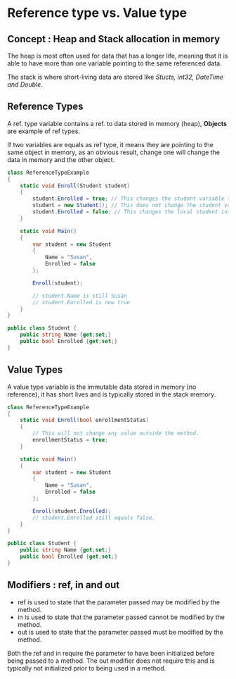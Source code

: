 # Reference type vs. Value type

## Concept : Heap and Stack allocation in memory

The heap is most often used for data that has a longer life, meaning that it is able to have more than one variable pointing to the same referenced data.

The stack is where short-living data are stored like *Stucts, int32, DateTime and Double*.

## Reference Types

A ref. type variable contains a ref. to data stored in memory (heap), **Objects** are example of ref types.

If two variables are equals as ref type, it means they are pointing to the same object in memory, as an obvious result, change one will change the data in memory and the other object.

```c#
class ReferenceTypeExample 
{
	static void Enroll(Student student)
	{
		student.Enrolled = true; // This changes the student variable that was passed in outside of the method.
		student = new Student(); // This does not change the student variable outside of the method but creates a new reference. Since student now points to a new reference, the student variable outside of the method is no longer affected after this line.
		student.Enrolled = false; // This changes the local student inside the method.
	}

	static void Main()
	{
		var student = new Student
		{
			Name = "Susan",
			Enrolled = false
		};

		Enroll(student);

		// student.Name is still Susan
		// student.Enrolled is now true
	}
}

public class Student {
	public string Name {get;set;}
	public bool Enrolled {get;set;}
}
```

## Value Types

A value type variable is the immutable data stored in memory (no reference), it has short lives and is typically stored in the stack memory.

```c#
class ReferenceTypeExample 
{
	static void Enroll(bool enrollmentStatus)
	{
		// This will not change any value outside the method.
		enrollmentStatus = true;
	}

	static void Main()
	{
		var student = new Student
		{
			Name = "Susan",
			Enrolled = false
		};

		Enroll(student.Enrolled);
		// student.Enrolled still equals false.
	}
}

public class Student {
	public string Name {get;set;}
	public bool Enrolled {get;set;}
}
```

## Modifiers : ref, in and out

- ref is used to state that the parameter passed may be modified by the method.
- in is used to state that the parameter passed cannot be modified by the method.
- out is used to state that the parameter passed must be modified by the method.

Both the ref and in require the parameter to have been initialized before being passed to a method. The out modifier does not require this and is typically not initialized prior to being used in a method.